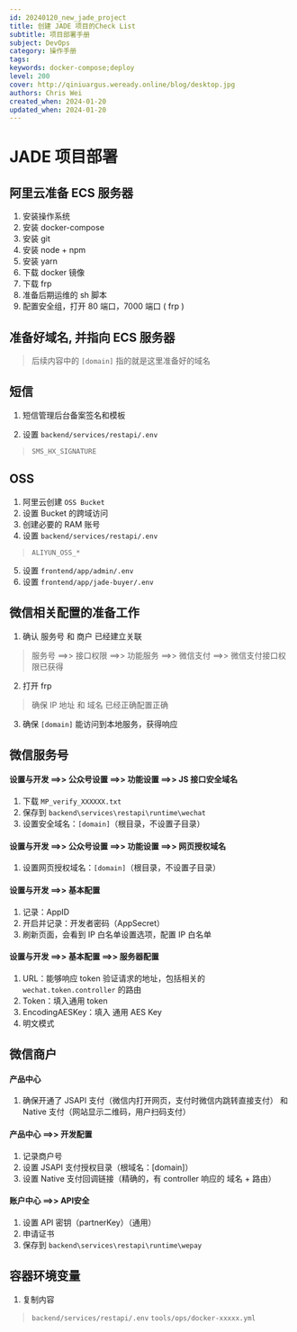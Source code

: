 ```yaml
---
id: 20240120_new_jade_project
title: 创建 JADE 项目的Check List
subtitle: 项目部署手册
subject: DevOps
category: 操作手册
tags: 
keywords: docker-compose;deploy
level: 200
cover: http://qiniuargus.weready.online/blog/desktop.jpg
authors: Chris Wei
created_when: 2024-01-20
updated_when: 2024-01-20
---
```


# JADE 项目部署

## 阿里云准备 ECS 服务器

1. 安装操作系统
2. 安装 docker-compose
3. 安装 git
4. 安装 node + npm
5. 安装 yarn
6. 下载 docker 镜像
7. 下载 frp
8. 准备后期运维的 sh 脚本
9. 配置安全组，打开 80 端口，7000 端口 ( frp )

## 准备好域名, 并指向 ECS 服务器

> 后续内容中的 `[domain]` 指的就是这里准备好的域名

## 短信

1. 短信管理后台备案签名和模板

2. 设置 `backend/services/restapi/.env`
  > `SMS_HX_SIGNATURE`

## OSS

1. 阿里云创建 `OSS Bucket`
2. 设置 Bucket 的跨域访问
3. 创建必要的 RAM 账号
4. 设置 `backend/services/restapi/.env`
  > `ALIYUN_OSS_*`
5. 设置 `frontend/app/admin/.env`
6. 设置 `frontend/app/jade-buyer/.env`

## 微信相关配置的准备工作

1. 确认 服务号 和 商户 已经建立关联
  > 服务号 ==>> 接口权限 ==>> 功能服务 ==>> 微信支付 ==>> 微信支付接口权限已获得

2. 打开 frp
  > 确保 IP 地址 和 域名 已经正确配置正确

3. 确保 `[domain]` 能访问到本地服务，获得响应

## 微信服务号

#### 设置与开发 ==>> 公众号设置 ==>> 功能设置 ==>> JS 接口安全域名

1. 下载 `MP_verify_XXXXXX.txt`
2. 保存到 `backend\services\restapi\runtime\wechat`
3. 设置安全域名：`[domain]`（根目录，不设置子目录）

#### 设置与开发 ==>> 公众号设置 ==>> 功能设置 ==>> 网页授权域名

1. 设置网页授权域名：`[domain]`（根目录，不设置子目录）

#### 设置与开发 ==>> 基本配置

1. 记录：AppID
2. 开启并记录：开发者密码（AppSecret）
3. 刷新页面，会看到 IP 白名单设置选项，配置 IP 白名单

#### 设置与开发 ==>> 基本配置 ==>> 服务器配置

1. URL：能够响应 token 验证请求的地址，包括相关的 `wechat.token.controller` 的路由
2. Token：填入通用 token
3. EncodingAESKey：填入 通用 AES Key
4. 明文模式

## 微信商户

#### 产品中心

1. 确保开通了 JSAPI 支付（微信内打开网页，支付时微信内跳转直接支付） 和 Native 支付（网站显示二维码，用户扫码支付）

#### 产品中心 ==>> 开发配置

1. 记录商户号
2. 设置 JSAPI 支付授权目录（根域名：[domain]）
3. 设置 Native 支付回调链接（精确的，有 controller 响应的 域名 + 路由）

#### 账户中心 ==>> API安全

1. 设置 API 密钥（partnerKey）（通用）
2. 申请证书
3. 保存到 `backend\services\restapi\runtime\wepay`

## 容器环境变量

1. 复制内容
  > `backend/services/restapi/.env`
  > `tools/ops/docker-xxxxx.yml`
